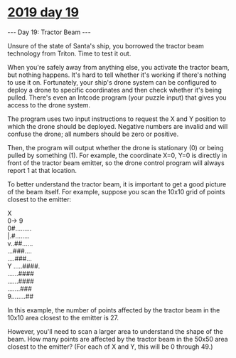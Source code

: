 # [2019 day 19](https://adventofcode.com/2019/day/19)

--- Day 19: Tractor Beam ---

Unsure of the state of Santa's ship, you borrowed the tractor beam technology from Triton. Time to test it out.



When you're safely away from anything else, you activate the tractor beam, but nothing happens.  It's hard to tell whether it's working if there's nothing to use it on. Fortunately, your ship's drone system can be configured to deploy a drone to specific coordinates and then check whether it's being pulled. There's even an Intcode program (your puzzle input) that gives you access to the drone system.



The program uses two input instructions to request the X and Y position to which the drone should be deployed.  Negative numbers are invalid and will confuse the drone; all numbers should be zero or positive.



Then, the program will output whether the drone is stationary (0) or being pulled by something (1). For example, the coordinate X=0, Y=0 is directly in front of the tractor beam emitter, so the drone control program will always report 1 at that location.



To better understand the tractor beam, it is important to get a good picture of the beam itself. For example, suppose you scan the 10x10 grid of points closest to the emitter:



X\
  0->      9\
 0#.........\
 |.#........\
 v..##......\
  ...###....\
  ....###...\
Y .....####.\
  ......####\
  ......####\
  .......###\
 9........##



In this example, the number of points affected by the tractor beam in the 10x10 area closest to the emitter is 27.



However, you'll need to scan a larger area to understand the shape of the beam. How many points are affected by the tractor beam in the 50x50 area closest to the emitter? (For each of X and Y, this will be 0 through 49.)



